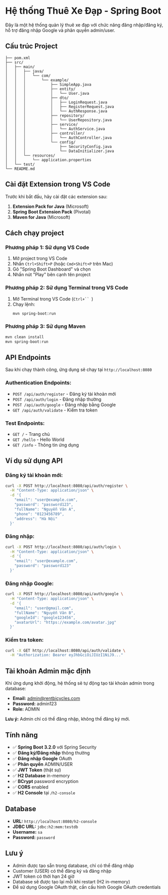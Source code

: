 # Hệ thống Thuê Xe Đạp - Spring Boot

Đây là một hệ thống quản lý thuê xe đạp với chức năng đăng nhập/đăng ký, hỗ trợ đăng nhập Google và phân quyền admin/user.

## Cấu trúc Project

```
├── pom.xml
├── src/
│   ├── main/
│   │   ├── java/
│   │   │   └── com/
│   │   │       └── example/
│   │   │           ├── SimpleApp.java
│   │   │           ├── entity/
│   │   │           │   └── User.java
│   │   │           ├── dto/
│   │   │           │   ├── LoginRequest.java
│   │   │           │   ├── RegisterRequest.java
│   │   │           │   └── AuthResponse.java
│   │   │           ├── repository/
│   │   │           │   └── UserRepository.java
│   │   │           ├── service/
│   │   │           │   └── AuthService.java
│   │   │           ├── controller/
│   │   │           │   └── AuthController.java
│   │   │           └── config/
│   │   │               ├── SecurityConfig.java
│   │   │               └── DataInitializer.java
│   │   └── resources/
│   │       └── application.properties
│   └── test/
└── README.md
```

## Cài đặt Extension trong VS Code

Trước khi bắt đầu, hãy cài đặt các extension sau:

1. **Extension Pack for Java** (Microsoft)
2. **Spring Boot Extension Pack** (Pivotal)
3. **Maven for Java** (Microsoft)

## Cách chạy project

### Phương pháp 1: Sử dụng VS Code

1. Mở project trong VS Code
2. Nhấn `Ctrl+Shift+P` (hoặc `Cmd+Shift+P` trên Mac)
3. Gõ "Spring Boot Dashboard" và chọn
4. Nhấn nút "Play" bên cạnh tên project

### Phương pháp 2: Sử dụng Terminal trong VS Code

1. Mở Terminal trong VS Code (` Ctrl+``  `)
2. Chạy lệnh:
   ```bash
   mvn spring-boot:run
   ```

### Phương pháp 3: Sử dụng Maven

```bash
mvn clean install
mvn spring-boot:run
```

## API Endpoints

Sau khi chạy thành công, ứng dụng sẽ chạy tại `http://localhost:8080`

### Authentication Endpoints:

- `POST /api/auth/register` - Đăng ký tài khoản mới
- `POST /api/auth/login` - Đăng nhập thường
- `POST /api/auth/google` - Đăng nhập bằng Google
- `GET /api/auth/validate` - Kiểm tra token

### Test Endpoints:

- `GET /` - Trang chủ
- `GET /hello` - Hello World
- `GET /info` - Thông tin ứng dụng

## Ví dụ sử dụng API

### Đăng ký tài khoản mới:

```bash
curl -X POST http://localhost:8080/api/auth/register \
  -H "Content-Type: application/json" \
  -d '{
    "email": "user@example.com",
    "password": "password123",
    "fullName": "Nguyễn Văn A",
    "phone": "0123456789",
    "address": "Hà Nội"
  }'
```

### Đăng nhập:

```bash
curl -X POST http://localhost:8080/api/auth/login \
  -H "Content-Type: application/json" \
  -d '{
    "email": "user@example.com",
    "password": "password123"
  }'
```

### Đăng nhập Google:

```bash
curl -X POST http://localhost:8080/api/auth/google \
  -H "Content-Type: application/json" \
  -d '{
    "email": "user@gmail.com",
    "fullName": "Nguyễn Văn B",
    "googleId": "google123456",
    "avatarUrl": "https://example.com/avatar.jpg"
  }'
```

### Kiểm tra token:

```bash
curl -X GET http://localhost:8080/api/auth/validate \
  -H "Authorization: Bearer eyJhbGciOiJIUzI1NiJ9..."
```

## Tài khoản Admin mặc định

Khi ứng dụng khởi động, hệ thống sẽ tự động tạo tài khoản admin trong database:

- **Email:** admin@rentbicycles.com
- **Password:** admin123
- **Role:** ADMIN

**Lưu ý:** Admin chỉ có thể đăng nhập, không thể đăng ký mới.

## Tính năng

- ✅ **Spring Boot 3.2.0** với Spring Security
- ✅ **Đăng ký/Đăng nhập** thông thường
- ✅ **Đăng nhập Google** OAuth
- ✅ **Phân quyền** ADMIN/USER
- ✅ **JWT Token** (thật sự)
- ✅ **H2 Database** in-memory
- ✅ **BCrypt** password encryption
- ✅ **CORS** enabled
- ✅ **H2 Console** tại `/h2-console`

## Database

- **URL:** `http://localhost:8080/h2-console`
- **JDBC URL:** `jdbc:h2:mem:testdb`
- **Username:** `sa`
- **Password:** `password`

## Lưu ý

- Admin được tạo sẵn trong database, chỉ có thể đăng nhập
- Customer (USER) có thể đăng ký và đăng nhập
- JWT token có thời hạn 24 giờ
- Database sẽ được tạo lại mỗi khi restart (H2 in-memory)
- Để sử dụng Google OAuth thật, cần cấu hình Google OAuth credentials
